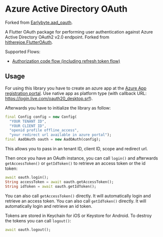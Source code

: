 # Azure Active Directory OAuth

Forked from [Earlybyte.aad_oauth](https://github.com/Earlybyte/aad_oauth).

A Flutter OAuth package for performing user authentication against Azure Active Directory OAuth2 v2.0 endpoint. Forked from [hitherejoe.FlutterOAuth](https://github.com/hitherejoe/FlutterOAuth).

Supported Flows:
 - [Authorization code flow (including refresh token flow)](https://docs.microsoft.com/en-us/azure/active-directory/develop/v2-oauth2-auth-code-flow)

## Usage

For using this library you have to create an azure app at the [Azure App registration portal](https://apps.dev.microsoft.com/). Use native app as platform type (with callback URL: https://login.live.com/oauth20_desktop.srf).

Afterwards you have to initialize the library as follow:

```dart
final Config config = new Config(
  "YOUR TENANT ID",
  "YOUR CLIENT ID",
  "openid profile offline_access",
  "your redirect url available in azure portal");
final AadOAuth oauth = new AadOAuth(config);
```

This allows you to pass in an tenant ID, client ID, scope and redirect url.

Then once you have an OAuth instance, you can call `login()` and afterwards `getAccessToken()` or `getIdToken()` to retrieve an access token or the id token:

```dart
await oauth.login();
String accessToken = await oauth.getAccessToken();
String idToken = await oauth.getIdToken();
```

You can also call `getAccessToken()` directly. It will automatically login and retrieve an access token.
You can also call `getIdToken()` directly. It will automatically login and retrieve an id token.

Tokens are stored in Keychain for iOS or Keystore for Android. To destroy the tokens you can call `logout()`:

```dart
await oauth.logout();
```

